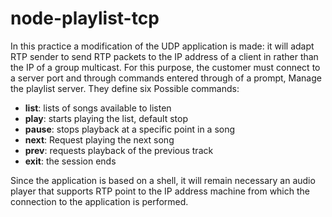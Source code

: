 # node-playlist-tcp

In this practice a modification of the UDP application is made: it will adapt RTP sender to send RTP packets to the IP address of a client in
rather than the IP of a group multicast. 
For this purpose, the customer must connect to a server port and through commands entered through
of a prompt, Manage the playlist server. They define six Possible commands:

+ **list**: lists of songs available to listen
+ **play**: starts playing the list, default stop
+ **pause**: stops playback at a specific point in a song
+ **next**: Request playing the next song
+ **prev**: requests playback of the previous track
+ **exit**: the session ends

Since the application is based on a shell, it will remain necessary an audio player that supports RTP point to the IP address
machine from which the connection to the application is performed.